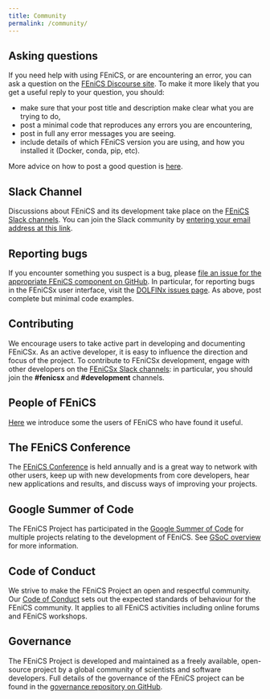 ```yaml
---
title: Community
permalink: /community/
---
```


## Asking questions

If you need help with using FEniCS, or are encountering an error, you
can ask a question on the [FEniCS Discourse
site](https://fenicsproject.discourse.group/). To make it more likely
that you get a useful reply to your question, you should:

- make sure that your post title and description make clear what you are
  trying to do,
- post a minimal code that reproduces any errors you are encountering,
- post in full any error messages you are seeing.
- include details of which FEniCS version you are using, and how you
  installed it (Docker, conda, pip, etc).

More advice on how to post a good question is
[here](https://fenicsproject.discourse.group/t/read-before-posting-how-do-i-get-my-question-answered/21/4).

## Slack Channel

Discussions about FEniCS and its development take place on the [FEniCS
Slack channels](https://fenicsproject.slack.com/). You can join the
Slack community by
[entering your email address at this link](https://join.slack.com/t/fenicsproject/shared_invite/zt-1lraknsp1-6_3Js5kueDIyWgF192d3nA).

## Reporting bugs

If you encounter something you suspect is a bug, please [file an issue
for the appropriate FEniCS component on
GitHub](https://github.com/FEniCS). In particular, for reporting bugs in
the FEniCSx user interface, visit the [DOLFINx issues
page](https://github.com/FEniCS/dolfinx/issues). As above, post complete
but minimal code examples.

## Contributing

We encourage users to take active part in developing and documenting
FEniCSx. As an active developer, it is easy to influence the direction
and focus of the project. To contribute to FEniCSx development, engage
with other developers on the [FEniCSx Slack
channels](https://fenicsproject.slack.com/): in particular, you should
join the **#fenicsx** and **#development** channels.

## People of FEniCS

[Here](people-of-fenics.md) we introduce some the users of FEniCS who
have found it useful.

## The FEniCS Conference

The [FEniCS Conference](../conference/index.md) is held annually and
is a great way to network with other users, keep up with new
developments from core developers, hear new applications and results,
and discuss ways of improving your projects.

## Google Summer of Code

The FEniCS Project has participated in the [Google Summer of Code](https://summerofcode.withgoogle.com) for multiple
projects relating to the development of FEniCS. See [GSoC overview](../gsoc/gsoc.md) for more information.

## Code of Conduct

We strive to make the FEniCS Project an open and respectful community.
Our [Code of Conduct](code-of-conduct.md) sets out the expected
standards of behaviour for the FEniCS community. It applies to all
FEniCS activities including online forums and FEniCS workshops.

## Governance

The FEniCS Project is developed and maintained as a freely available,
open-source project by a global community of scientists and software
developers. Full details of the governance of the FEniCS project can be
found in the [governance repository on
GitHub](https://github.com/fenics/governance).
